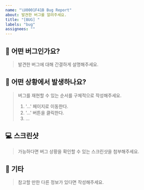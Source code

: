 ```yaml
---
name: "\U0001F41B Bug Report"
about: 발견한 버그를 알려주세요.
title: "[BUG] "
labels: "bug"
assignees: ""
---
```


## 🐛 어떤 버그인가요?

> 발견한 버그에 대해 간결하게 설명해주세요.

## 🤔 어떤 상황에서 발생하나요?

> 버그를 재현할 수 있는 순서를 구체적으로 작성해주세요.
>
> 1. '...' 페이지로 이동한다.
> 2. '...' 버튼을 클릭한다.
> 3. ...

## 💻 스크린샷

> 가능하다면 버그 상황을 확인할 수 있는 스크린샷을 첨부해주세요.

## 📝 기타

> 참고할 만한 다른 정보가 있다면 작성해주세요.
